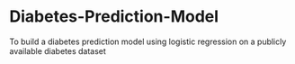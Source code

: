 # Diabetes-Prediction-Model
To build a diabetes prediction model using logistic regression on a publicly available diabetes dataset
